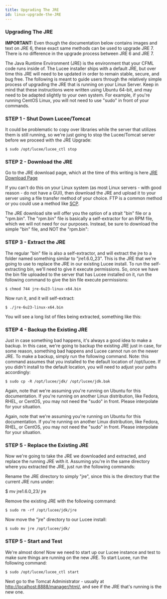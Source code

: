 ```yaml
---
title: Upgrading The JRE
id: linux-upgrade-the-JRE
---
```


### Upgrading The JRE ###

**IMPORTANT:** Even though the documentation below contains images and text on JRE 6, these exact same methods can be used to upgrade JRE 7. There is no difference in the upgrade process between JRE 6 and JRE 7.

The Java Runtime Environment (JRE) is the environment that your CFML code runs inside of. The Lucee installer ships with a default JRE, but over time this JRE will need to be updated in order to remain stable, secure, and bug free. The following is meant to guide users through the relatively simple process of upgrading the JRE that is running on your Linux Server. Keep in mind that these instructions were written using Ubuntu 64-bit, and may need to be adapted slightly to your own system. For example, if you're running CentOS Linux, you will not need to use "sudo" in front of your commands.

### STEP 1 - Shut Down Lucee/Tomcat ###

It could be problematic to copy over libraries while the server that utilizes them is still running, so we're just going to stop the Lucee/Tomcat server before we proceed with the JRE Upgrade:

	$ sudo /opt/lucee/lucee_ctl stop

### STEP 2 - Download the JRE ###

Go to the JRE download page, which at the time of this writing is here [JRE Download Page](http://www.oracle.com/technetwork/java/javase/downloads/index.html)

If you can't do this on your Linux system (as most Linux servers - with good reason - do not have a GUI), then download the JRE and upload it to your server using a file transfer method of your choice. FTP is a common method or you could use a method like [SCP](http://acs.ucsd.edu/info/scp.shtml).

The JRE download site will offer you the option of a strait "bin" file or a "rpm.bin". The "rpm.bin" file is basically a self-extractor for an RPM file, which we will not need for our purposes. Instead, be sure to download the simple "bin" file, and NOT the "rpm.bin":

### STEP 3 - Extract the JRE ###

The regular "bin" file is also a self-extractor, and will extract the jre to a folder named something similar to "jre1.6.0_23". This is the JRE that we're going to use to replace the JRE in our existing Lucee install. To run the self-extracting bin, we'll need to give it execute permissions. So, once we have the bin file uploaded to the server that has Lucee installed on it, run the following command to give the bin file execute permissions:

	$ chmod 744 jre-6u23-linux-x64.bin 

Now run it, and it will self-extract:

	$ ./jre-6u23-linux-x64.bin 

You will see a long list of files being extracted, something like this:

### STEP 4 - Backup the Existing JRE ###

Just in case something bad happens, it's always a good idea to make a backup. In this case, we're going to backup the existing JRE just in case, for some reason, something bad happens and Lucee cannot run on the newer JRE. To make a backup, simply run the following command. Note: this command assumes that you installed to the default location of /opt/lucee. If you didn't install to the default location, you will need to adjust your paths accordingly:

	$ sudo cp -R /opt/lucee/jdk/ /opt/lucee/jdk.bak 

Again, note that we're assuming you're running on Ubuntu for this documentation. If you're running on another Linux distribution, like Fedora, RHEL, or CentOS, you may not need the "sudo" in front. Please interpolate for your situation.

Again, note that we're assuming you're running on Ubuntu for this documentation. If you're running on another Linux distribution, like Fedora, RHEL, or CentOS, you may not need the "sudo" in front. Please interpolate for your situation.

### STEP 5 - Replace the Existing JRE ###

Now we're going to take the JRE we downloaded and extracted, and replace the running JRE with it. Assuming you're in the same directory where you extracted the JRE, just run the following commands:

Rename the JRE directory to simply "jre", since this is the directory that the current JRE runs under:

$ mv jre1.6.0_23/ jre

Remove the existing JRE with the following command:

	$ sudo rm -rf /opt/lucee/jdk/jre

Now move the "jre" directory to our Lucee install:

	$ sudo mv jre /opt/lucee/jdk/

### STEP 5 - Start and Test ###

We're almost done! Now we need to start up our Lucee instance and test to make sure things are running on the new JRE. To start Lucee, run the following command:

	$ sudo /opt/lucee/lucee_ctl start

Next go to the Tomcat Administrator - usually at <http://localhost:8888/manager/html/>, and see if the JRE that's running is the new one.